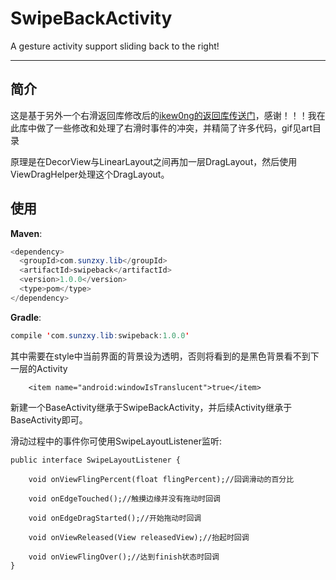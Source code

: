 # SwipeBackActivity
A gesture activity support sliding back to the right!

----
## 简介
这是基于另外一个右滑返回库修改后的[ikew0ng的返回库传送门](https://github.com/ikew0ng/SwipeBackLayout)，感谢！！！我在此库中做了一些修改和处理了右滑时事件的冲突，并精简了许多代码，gif见art目录

原理是在DecorView与LinearLayout之间再加一层DragLayout，然后使用ViewDragHelper处理这个DragLayout。

## 使用
**Maven**:

```java
<dependency>
  <groupId>com.sunzxy.lib</groupId>
  <artifactId>swipeback</artifactId>
  <version>1.0.0</version>
  <type>pom</type>
</dependency>
```
**Gradle**:

```java
compile 'com.sunzxy.lib:swipeback:1.0.0'
```

其中需要在style中当前界面的背景设为透明，否则将看到的是黑色背景看不到下一层的Activity

```
    <item name="android:windowIsTranslucent">true</item>
```

新建一个BaseActivity继承于SwipeBackActivity，并后续Activity继承于BaseActivity即可。

滑动过程中的事件你可使用SwipeLayoutListener监听:

```
public interface SwipeLayoutListener {

    void onViewFlingPercent(float flingPercent);//回调滑动的百分比

    void onEdgeTouched();//触摸边缘并没有拖动时回调

    void onEdgeDragStarted();//开始拖动时回调

    void onViewReleased(View releasedView);//抬起时回调

    void onViewFlingOver();//达到finish状态时回调
}

```


